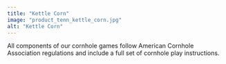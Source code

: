 ```yaml
---
title: "Kettle Corn"
image: "product_tenn_kettle_corn.jpg"
alt: "Kettle Corn"
---
```


All components of our cornhole games follow American Cornhole Association regulations and include a full set of cornhole play instructions.
